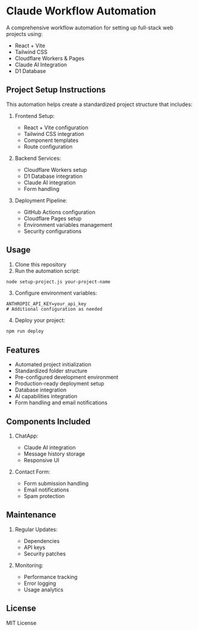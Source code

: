 # Claude Workflow Automation

A comprehensive workflow automation for setting up full-stack web projects using:
- React + Vite
- Tailwind CSS
- Cloudflare Workers & Pages
- Claude AI Integration
- D1 Database

## Project Setup Instructions

This automation helps create a standardized project structure that includes:

1. Frontend Setup:
   - React + Vite configuration
   - Tailwind CSS integration
   - Component templates
   - Route configuration

2. Backend Services:
   - Cloudflare Workers setup
   - D1 Database integration
   - Claude AI integration
   - Form handling

3. Deployment Pipeline:
   - GitHub Actions configuration
   - Cloudflare Pages setup
   - Environment variables management
   - Security configurations

## Usage

1. Clone this repository
2. Run the automation script:
```bash
node setup-project.js your-project-name
```

3. Configure environment variables:
```env
ANTHROPIC_API_KEY=your_api_key
# Additional configuration as needed
```

4. Deploy your project:
```bash
npm run deploy
```

## Features

- Automated project initialization
- Standardized folder structure
- Pre-configured development environment
- Production-ready deployment setup
- Database integration
- AI capabilities integration
- Form handling and email notifications

## Components Included

1. ChatApp:
   - Claude AI integration
   - Message history storage
   - Responsive UI

2. Contact Form:
   - Form submission handling
   - Email notifications
   - Spam protection

## Maintenance

1. Regular Updates:
   - Dependencies
   - API keys
   - Security patches

2. Monitoring:
   - Performance tracking
   - Error logging
   - Usage analytics

## License

MIT License